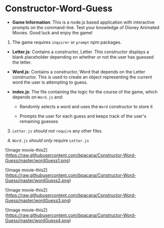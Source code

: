 # Constructor-Word-Guess

* **Game Information**: This is a node.js based application with interactive prompts on the command-line. Test your knowledge of Disney Animated Movies. Good luck and enjoy the game!


1. The game requires `inquirer` or `prompt` npm packages.


* **Letter.js**: Contains a constructor, Letter. This constructor displays a blank placeholder depending on whether or not the user has guessed the letter. 

* **Word.js**: Contains a constructor, Word that depends on the Letter constructor. This is used to create an object representing the current word the user is attempting to guess. 

* **index.js**: The file containing the logic for the course of the game, which depends on `Word.js` and:

  * Randomly selects a word and uses the `Word` constructor to store it

  * Prompts the user for each guess and keeps track of the user's remaining guesses

3. `Letter.js` *should not* `require` any other files.

4. `Word.js` *should only* require `Letter.js`

![Image movie-this2] (https://raw.githubusercontent.com/bpacana/Constructor-Word-Guess/master/wordGuess1.png)


![Image movie-this2] (https://raw.githubusercontent.com/bpacana/Constructor-Word-Guess/master/wordGuess2.png)


![Image movie-this2] (https://raw.githubusercontent.com/bpacana/Constructor-Word-Guess/master/wordGuess3.png)


![Image movie-this2] (https://raw.githubusercontent.com/bpacana/Constructor-Word-Guess/master/wordGuess4.png)
